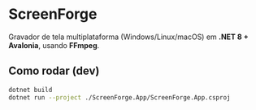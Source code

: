 # ScreenForge

Gravador de tela multiplataforma (Windows/Linux/macOS) em **.NET 8 + Avalonia**, usando **FFmpeg**.

## Como rodar (dev)
```bash
dotnet build
dotnet run --project ./ScreenForge.App/ScreenForge.App.csproj
